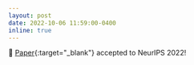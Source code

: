 ```yaml
---
layout: post
date: 2022-10-06 11:59:00-0400
inline: true
---
```

🥳  [Paper](https://arxiv.org/pdf/2205.11894.pdf){:target="\_blank"} accepted to NeurIPS 2022!
